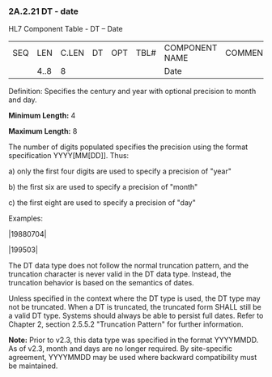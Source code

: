 ### 2A.2.21 DT - date

HL7 Component Table - DT – Date

|     |     |     |     |     |     |     |     |     |
| --- | --- | --- | --- | --- | --- | --- | --- | --- |
| SEQ | LEN | C.LEN | DT | OPT | TBL# | COMPONENT NAME | COMMENTS | SEC.REF. |
|  | 4..8 | 8 |  |  |  | Date |  |  |

Definition: Specifies the century and year with optional precision to month and day.

**Minimum Length:** 4

**Maximum Length:** 8

The number of digits populated specifies the precision using the format specification YYYY[MM[DD]]. Thus:

a) only the first four digits are used to specify a precision of "year"

b) the first six are used to specify a precision of "month"

c) the first eight are used to specify a precision of "day"

Examples:

|19880704|

|199503|

The DT data type does not follow the normal truncation pattern, and the truncation character is never valid in the DT data type. Instead, the truncation behavior is based on the semantics of dates.

Unless specified in the context where the DT type is used, the DT type may not be truncated. When a DT is truncated, the truncated form SHALL still be a valid DT type. Systems should always be able to persist full dates. Refer to Chapter 2, section 2.5.5.2 "Truncation Pattern" for further information.

**Note:** Prior to v2.3, this data type was specified in the format YYYYMMDD. As of v2.3, month and days are no longer required. By site-specific agreement, YYYYMMDD may be used where backward compatibility must be maintained.
